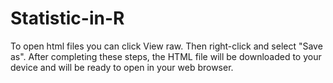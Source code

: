 # Statistic-in-R

To open html files you can click View raw. Then right-click and select "Save as". After completing these steps, the HTML file will be downloaded to
your device and will be ready to open in your web browser.
